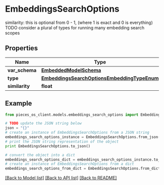 # EmbeddingsSearchOptions

similarity: this is optional from 0 - 1, (where 1 is exact and 0 is everything)  TODO consider a plural of types for running many embedding search scopes

## Properties
Name | Type | Description | Notes
------------ | ------------- | ------------- | -------------
**var_schema** | [**EmbeddedModelSchema**](EmbeddedModelSchema.md) |  | [optional] 
**type** | [**EmbeddingsSearchOptionsEmbeddingTypeEnum**](EmbeddingsSearchOptionsEmbeddingTypeEnum.md) |  | 
**similarity** | **float** |  | [optional] 

## Example

```python
from pieces_os_client.models.embeddings_search_options import EmbeddingsSearchOptions

# TODO update the JSON string below
json = "{}"
# create an instance of EmbeddingsSearchOptions from a JSON string
embeddings_search_options_instance = EmbeddingsSearchOptions.from_json(json)
# print the JSON string representation of the object
print EmbeddingsSearchOptions.to_json()

# convert the object into a dict
embeddings_search_options_dict = embeddings_search_options_instance.to_dict()
# create an instance of EmbeddingsSearchOptions from a dict
embeddings_search_options_from_dict = EmbeddingsSearchOptions.from_dict(embeddings_search_options_dict)
```
[[Back to Model list]](../README.md#documentation-for-models) [[Back to API list]](../README.md#documentation-for-api-endpoints) [[Back to README]](../README.md)


